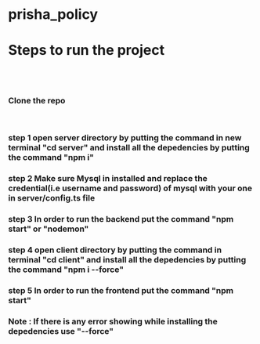 # prisha_policy

<h1>Steps to run the project</h1>
<br>
<br>
<h3>Clone the repo</h3>
<br>
<h3>step 1 open server directory by putting the command in new terminal "cd server" and install all the depedencies by putting the command "npm i"</h3>
<h3>step 2 Make sure Mysql in installed and replace the credential(i.e username and password) of mysql with your one in server/config.ts file </h3>
<h3>step 3 In order to run the backend put the command "npm start" or "nodemon" </h3>
<h3>step 4 open client directory by putting the command in terminal "cd client" and install all the depedencies by putting the command "npm i --force"</h3>
<h3>step 5 In order to run the frontend put the command "npm start"</h3>
<h3>Note : If there is any error showing while installing the depedencies use "--force"
</h3>


